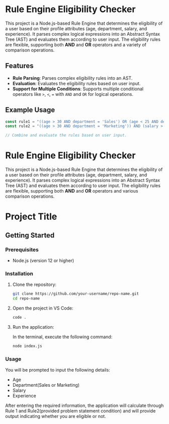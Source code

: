 # Rule Engine Eligibility Checker

This project is a Node.js-based Rule Engine that determines the eligibility of a user based on their profile attributes (age, department, salary, and experience). It parses complex logical expressions into an Abstract Syntax Tree (AST) and evaluates them according to user input. The eligibility rules are flexible, supporting both **AND** and **OR** operators and a variety of comparison operations.

## Features

- **Rule Parsing**: Parses complex eligibility rules into an AST.
- **Evaluation**: Evaluates the eligibility rules based on user input.
- **Support for Multiple Conditions**: Supports multiple conditional operators like `>`, `<`, `=` with `AND` and `OR` for logical operations.

## Example Usage

```javascript
const rule1 = "((age > 30 AND department = 'Sales') OR (age < 25 AND department = 'Marketing')) AND (salary > 50000 OR experience > 5)";
const rule2 = "((age > 30 AND department = 'Marketing')) AND (salary > 20000 OR experience > 5)";

// Combine and evaluate the rules based on user input.
```


# Rule Engine Eligibility Checker

This project is a Node.js-based Rule Engine that determines the eligibility of a user based on their profile attributes (age, department, salary, and experience). It parses complex logical expressions into an Abstract Syntax Tree (AST) and evaluates them according to user input. The eligibility rules are flexible, supporting both **AND** and **OR** operators and various comparison operations.

# Project Title

## Getting Started

### Prerequisites

- Node.js (version 12 or higher)

### Installation

1. Clone the repository:

   ```bash
   git clone https://github.com/your-username/repo-name.git
   cd repo-name
   ```

2. Open the project in VS Code:

   ```bash
   code .
   ```

3. Run the application:

   In the terminal, execute the following command:

   ```bash
   node index.js
   ```

### Usage

You will be prompted to input the following details:

- Age
- Department(Sales or Marketing)
- Salary
- Experience

After entering the required information, the application will calculate through Rule 1 and Rule2(provided problem statement condition) and will provide output indicating whether you are eligible or not.




